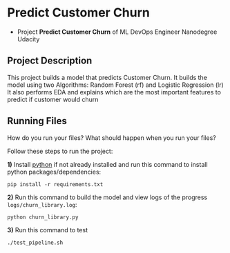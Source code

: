 # Predict Customer Churn

- Project **Predict Customer Churn** of ML DevOps Engineer Nanodegree Udacity

## Project Description
This project builds a model that predicts Customer Churn. 
It builds the model using two Algorithms: Random Forest (rf) and Logistic Regression (lr)
It also performs EDA and explains which are the most important features to predict if customer would churn

## Running Files
How do you run your files? What should happen when you run your files?

Follow these steps to run the project:

**1)** Install [python](https://www.python.org/) if not already installed and run this command to install python packages/dependencies:

`pip install -r requirements.txt `

**2)** Run this command to build the model and view logs of the progress `logs/churn_library.log`:

`python churn_library.py`

**3)** Run this command to test 

`./test_pipeline.sh `


